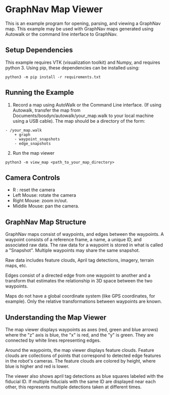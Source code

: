 <!--
Copyright (c) 2022 Boston Dynamics, Inc.  All rights reserved.

Downloading, reproducing, distributing or otherwise using the SDK Software
is subject to the terms and conditions of the Boston Dynamics Software
Development Kit License (20191101-BDSDK-SL).
-->

# GraphNav Map Viewer

This is an example program for opening, parsing, and viewing a GraphNav map. This example may be used with GraphNav maps generated using Autowalk or the command line interface to GraphNav.

## Setup Dependencies

This example requires VTK (visualization toolkit) and Numpy, and requires python 3. Using pip, these dependencies can be installed using:

```
python3 -m pip install -r requirements.txt
```

## Running the Example
1. Record a map using AutoWalk or the Command Line interface. (If using Autowalk, transfer the map from Documents/bosdyn/autowalk/your_map.walk to your local machine using a USB cable). The map should be a directory of the form:

````
- /your_map.walk
    + graph
    - waypoint_snapshots
    - edge_snapshots
````

2. Run the map viewer
```
python3 -m view_map <path_to_your_map_directory>
```

## Camera Controls

- R : reset the camera
- Left Mouse: rotate the camera
- Right Mouse: zoom in/out.
- Middle Mouse: pan the camera.

## GraphNav Map Structure

GraphNav maps consist of waypoints, and edges between the waypoints. A waypoint consists of a reference frame, a name, a unique ID, and associated raw data. The raw data for a waypoint is stored in what is called a "Snapshot". Multiple waypoints may share the same snapshot.

Raw data includes feature clouds, April tag detections, imagery, terrain maps, etc.

Edges consist of a directed edge from one waypoint to another and a transform that estimates the relationship in 3D space between the two waypoints.

Maps do not have a global coordinate system (like GPS coordinates, for example). Only the relative transformations between waypoints are known.

## Understanding the Map Viewer

The map viewer displays waypoints as axes (red, green and blue arrows) where the "z" axis is blue, the "x" is red, and the "y" is green.  They are connected by white lines representing edges.

Around the waypoints, the map viewer displays feature clouds. Feature clouds are collections of points that correspond to detected edge features in the robot's cameras. The feature clouds are colored by height, where blue is higher and red is lower.

The viewer also shows april tag detections as blue squares labeled with the fiducial ID. If multiple fiducials with the same ID are displayed near each other, this represents multiple detections taken at different times.